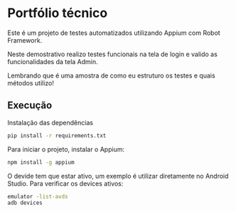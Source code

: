 # Portfólio técnico

Este é um projeto de testes automatizados utilizando Appium com Robot Framework.

Neste demostrativo realizo testes funcionais na tela de login e valido as funcionalidades da tela Admin.

Lembrando que é uma amostra de como eu estruturo os testes e quais métodos utilizo!

## Execução

Instalação das dependências

```bash
pip install -r requirements.txt
```

Para iniciar o projeto, instalar o Appium:

```bash
npm install -g appium
```
O devide tem que estar ativo, um exemplo é utilizar diretamente no Android Studio.
Para verificar os devices ativos:

```bash
emulator -list-avds
adb devices

```
